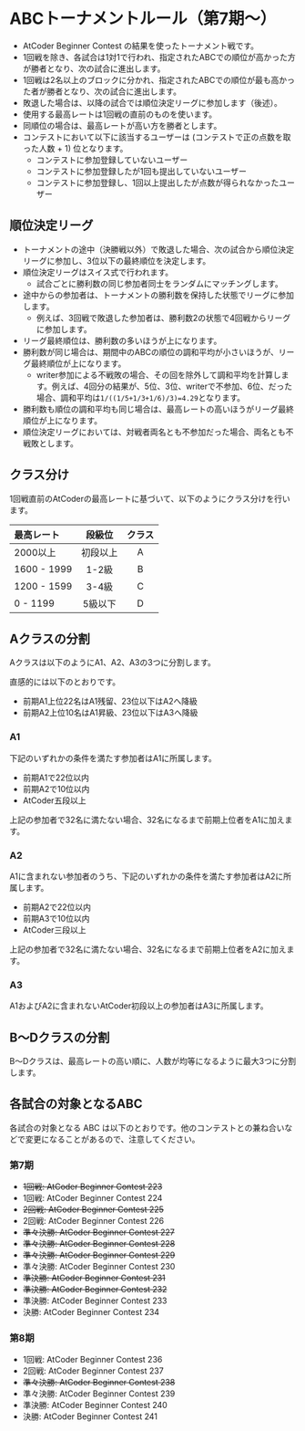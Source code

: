 # ABCトーナメントルール（第7期〜）

- AtCoder Beginner Contest の結果を使ったトーナメント戦です。
- 1回戦を除き、各試合は1対1で行われ、指定されたABCでの順位が高かった方が勝者となり、次の試合に進出します。
- 1回戦は2名以上のブロックに分かれ、指定されたABCでの順位が最も高かった者が勝者となり、次の試合に進出します。
- 敗退した場合は、以降の試合では順位決定リーグに参加します（後述）。
- 使用する最高レートは1回戦の直前のものを使います。
- 同順位の場合は、最高レートが高い方を勝者とします。
- コンテストにおいて以下に該当するユーザーは (コンテストで正の点数を取った人数 + 1) 位となります。
    - コンテストに参加登録していないユーザー
    - コンテストに参加登録したが1回も提出していないユーザー
    - コンテストに参加登録し、1回以上提出したが点数が得られなかったユーザー

## 順位決定リーグ

- トーナメントの途中（決勝戦以外）で敗退した場合、次の試合から順位決定リーグに参加し、3位以下の最終順位を決定します。
- 順位決定リーグはスイス式で行われます。
    - 試合ごとに勝利数の同じ参加者同士をランダムにマッチングします。
- 途中からの参加者は、トーナメントの勝利数を保持した状態でリーグに参加します。
    - 例えば、3回戦で敗退した参加者は、勝利数2の状態で4回戦からリーグに参加します。
- リーグ最終順位は、勝利数の多いほうが上になります。
- 勝利数が同じ場合は、期間中のABCの順位の調和平均が小さいほうが、リーグ最終順位が上になります。
    - writer参加による不戦敗の場合、その回を除外して調和平均を計算します。例えば、4回分の結果が、5位、3位、writerで不参加、6位、だった場合、調和平均は`1/((1/5+1/3+1/6)/3)=4.29`となります。
- 勝利数も順位の調和平均も同じ場合は、最高レートの高いほうがリーグ最終順位が上になります。
- 順位決定リーグにおいては、対戦者両名とも不参加だった場合、両名とも不戦敗とします。

## クラス分け

1回戦直前のAtCoderの最高レートに基づいて、以下のようにクラス分けを行います。

|最高レート|段級位|クラス|
|:---|:---:|:---:|
|2000以上|初段以上|A|
|1600 - 1999|1-2級|B|
|1200 - 1599|3-4級|C|
|0 - 1199|5級以下|D|

## Aクラスの分割

Aクラスは以下のようにA1、A2、A3の3つに分割します。

直感的には以下のとおりです。

- 前期A1上位22名はA1残留、23位以下はA2へ降級
- 前期A2上位10名はA1昇級、23位以下はA3へ降級

### A1

下記のいずれかの条件を満たす参加者はA1に所属します。

- 前期A1で22位以内
- 前期A2で10位以内
- AtCoder五段以上

上記の参加者で32名に満たない場合、32名になるまで前期上位者をA1に加えます。

### A2

A1に含まれない参加者のうち、下記のいずれかの条件を満たす参加者はA2に所属します。

- 前期A2で22位以内
- 前期A3で10位以内
- AtCoder三段以上

上記の参加者で32名に満たない場合、32名になるまで前期上位者をA2に加えます。

### A3

A1およびA2に含まれないAtCoder初段以上の参加者はA3に所属します。

## B〜Dクラスの分割

B〜Dクラスは、最高レートの高い順に、人数が均等になるように最大3つに分割します。

## 各試合の対象となるABC

各試合の対象となる ABC は以下のとおりです。他のコンテストとの兼ね合いなどで変更になることがあるので、注意してください。

### 第7期

- ~~1回戦: AtCoder Beginner Contest 223~~
- 1回戦: AtCoder Beginner Contest 224
- ~~2回戦: AtCoder Beginner Contest 225~~
- 2回戦: AtCoder Beginner Contest 226
- ~~準々決勝: AtCoder Beginner Contest 227~~
- ~~準々決勝: AtCoder Beginner Contest 228~~
- ~~準々決勝: AtCoder Beginner Contest 229~~
- 準々決勝: AtCoder Beginner Contest 230
- ~~準決勝: AtCoder Beginner Contest 231~~
- ~~準決勝: AtCoder Beginner Contest 232~~
- 準決勝: AtCoder Beginner Contest 233
- 決勝: AtCoder Beginner Contest 234

### 第8期

- 1回戦: AtCoder Beginner Contest 236
- 2回戦: AtCoder Beginner Contest 237
- ~~準々決勝: AtCoder Beginner Contest 238~~
- 準々決勝: AtCoder Beginner Contest 239
- 準決勝: AtCoder Beginner Contest 240
- 決勝: AtCoder Beginner Contest 241
